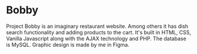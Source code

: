 # Bobby
Project Bobby is an imaginary restaurant website. Among others it has dish search functionality and adding products to the cart. It's built in HTML, CSS, Vanilla Javascript along with the AJAX technology and PHP. The database is MySQL. Graphic design is made by me in Figma.
